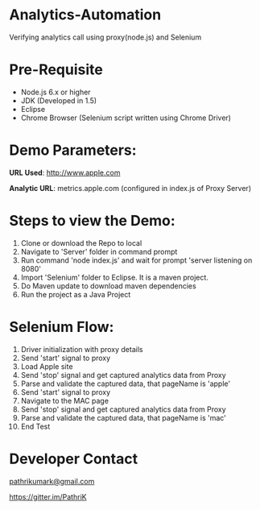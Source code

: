 # Analytics-Automation
Verifying analytics call using proxy(node.js) and Selenium 

# Pre-Requisite
- Node.js 6.x or higher
- JDK (Developed in 1.5)
- Eclipse
- Chrome Browser (Selenium script written using Chrome Driver)

# Demo Parameters:
 __URL Used__: http://www.apple.com

 __Analytic URL__: metrics.apple.com (configured in index.js of Proxy Server)

# Steps to view the Demo:
1. Clone or download the Repo to local
2. Navigate to 'Server' folder in command prompt
3. Run command 'node index.js' and wait for prompt 'server listening on 8080'
4. Import 'Selenium' folder to Eclipse. It is a maven project.
5. Do Maven update to download maven dependencies
6. Run the project as a Java Project

# Selenium Flow:
1. Driver initialization with proxy details
2. Send 'start' signal to proxy
3. Load Apple site
4. Send 'stop' signal and get captured analytics data from Proxy
5. Parse and validate the captured data, that pageName is 'apple'
6. Send 'start' signal to proxy
7. Navigate to the MAC page
8. Send 'stop' signal and get captured analytics data from Proxy
9. Parse and validate the captured data, that pageName is 'mac'
10. End Test

# Developer Contact
pathrikumark@gmail.com

https://gitter.im/PathriK
